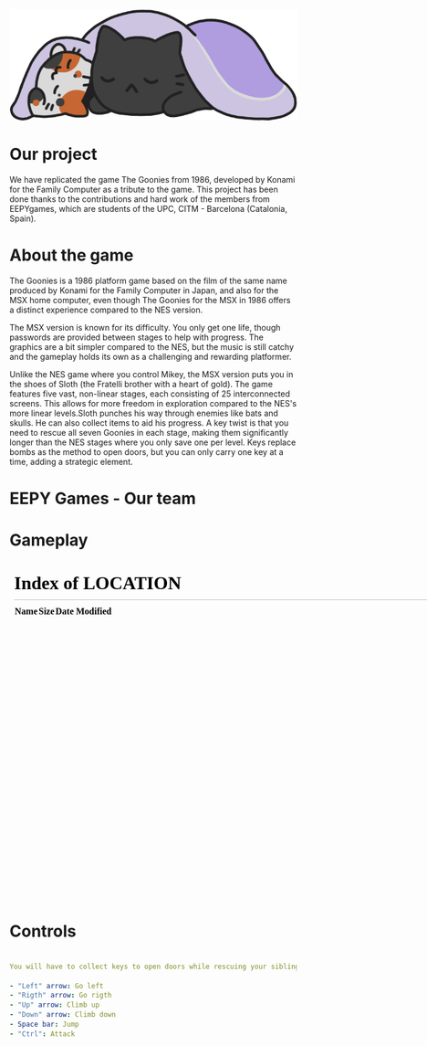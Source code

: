 ![alt text](<EEPY LOGO.png>)

# Our project
We have replicated the game The Goonies from 1986, developed by Konami for the Family Computer as a tribute to the game. This project has been done thanks to the contributions and hard work of the members from EEPYgames, which are students of the UPC, CITM - Barcelona (Catalonia, Spain).

# About the game
The Goonies is a 1986 platform game based on the film of the same name produced by Konami for the Family Computer in Japan, and also for the MSX home computer, even though The Goonies for the MSX in 1986 offers a distinct experience compared to the NES version.

The MSX version is known for its difficulty. You only get one life, though passwords are provided between stages to help with progress. The graphics are a bit simpler compared to the NES, but the music is still catchy and the gameplay holds its own as a challenging and rewarding platformer.

Unlike the NES game where you control Mikey, the MSX version puts you in the shoes of Sloth (the Fratelli brother with a heart of gold). The game features five vast, non-linear stages, each consisting of 25 interconnected screens. This allows for more freedom in exploration compared to the NES's more linear levels.Sloth punches his way through enemies like bats and skulls. He can also collect items to aid his progress. A key twist is that you need to rescue all seven Goonies in each stage, making them significantly longer than the NES stages where you only save one per level. Keys replace bombs as the method to open doors, but you can only carry one key at a time, adding a strategic element.

# EEPY Games - Our team


# Gameplay
<iframe width="740" height="590" src="." frameborder="0" allowfullscreen></iframe>

# Controls

```yml

You will have to collect keys to open doors while rescuing your siblings! "But how do you do that?" you may ask. With these controls!

- "Left" arrow: Go left
- "Rigth" arrow: Go rigth
- "Up" arrow: Climb up
- "Down" arrow: Climb down
- Space bar: Jump
- "Ctrl": Attack

```